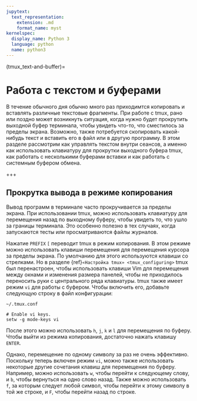 ```yaml
---
jupytext:
  text_representation:
    extension: .md
    format_name: myst
kernelspec:
  display_name: Python 3
  language: python
  name: python3
---
```


(tmux_text-and-buffer)=
# Работа с текстом и буферами

В течение обычного дня обычно много раз приходимтся копировать и вставлять различные текстовые фрагменты.
При работе с tmux, рано или поздно может возникнуть ситуация, когда нужно будет прокрутить выходной буфер терминала,
чтобы увидеть что-то, что сместилось за пределы экрана.
Возможно, также потребуется скопировать какой-нибудь текст и вставить его в файл или в другую программу.
В этом разделе рассмотрим как управлять текстом внутри сеансов, а именно как использовать клавиатуру для прокрутки
выходного буфера tmux, как работать с несколькими буферами вставки и как работать с системным буфером обмена.

+++

## Прокрутка вывода в режиме копирования

Вывод программ в терминале часто прокручивается за пределы экрана.
При использовании tmux, можно использовать клавиатуру для перемещения назад по выходному буферу, чтобы увидеть то, что
ушло за границы терминала.
Это особенно полезно в тех случаях, когда запускаются тесты или просматриваются файлы журналов.

Нажатие `PREFIX` `[` переводит tmux в режим копирования.
В этом режиме можно использовать клавиши перемещения для перемещения курсора за пределы экрана.
По умолчанию для этого используются клавиши со стрелками.
Но в разделе {ref}`«Настройка tmux» <tmux_configuring>` tmux был перенастроен, чтобы использовать клавиши Vim для
перемещения между окнами и изменения размера панелей, чтобы не приходилось переносить руки с центрального ряда клавиатуры.
tmux также имеет режим `vi` для работы с буфером.
Чтобы включить его, добавьте следующую строку в файл конфигурации:
```
~/.tmux.conf

# Enable vi keys.
setw -g mode-keys vi

```

После этого можно использовать `h`, `j`, `k` и `l` для перемещения по буферу.
Чтобы выйти из режима копирования, достаточно нажать клавишу `ENTER`.

Однако, перемещение по одному символу за раз не очень эффективно.
Поскольку теперь включен режим `vi`, можно также использовать некоторые другие сочетания клавиш для перемещения по буферу.
Например, можно использовать `w`, чтобы перейти к следующему слову, и `b`, чтобы вернуться на одно слово назад.
Также можно использовать `f`, за которым следует любой символ, чтобы перейти к этому символу в той же строке, и `F`,
чтобы перейти назад по строке.
